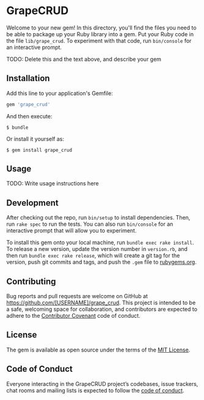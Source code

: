 # GrapeCRUD

Welcome to your new gem! In this directory, you'll find the files you need to be able to package up your Ruby library into a gem. Put your Ruby code in the file `lib/grape_crud`. To experiment with that code, run `bin/console` for an interactive prompt.

TODO: Delete this and the text above, and describe your gem

## Installation

Add this line to your application's Gemfile:

```ruby
gem 'grape_crud'
```

And then execute:

    $ bundle

Or install it yourself as:

    $ gem install grape_crud

## Usage

TODO: Write usage instructions here

## Development

After checking out the repo, run `bin/setup` to install dependencies. Then, run `rake spec` to run the tests. You can also run `bin/console` for an interactive prompt that will allow you to experiment.

To install this gem onto your local machine, run `bundle exec rake install`. To release a new version, update the version number in `version.rb`, and then run `bundle exec rake release`, which will create a git tag for the version, push git commits and tags, and push the `.gem` file to [rubygems.org](https://rubygems.org).

## Contributing

Bug reports and pull requests are welcome on GitHub at https://github.com/[USERNAME]/grape_crud. This project is intended to be a safe, welcoming space for collaboration, and contributors are expected to adhere to the [Contributor Covenant](http://contributor-covenant.org) code of conduct.

## License

The gem is available as open source under the terms of the [MIT License](https://opensource.org/licenses/MIT).

## Code of Conduct

Everyone interacting in the GrapeCRUD project’s codebases, issue trackers, chat rooms and mailing lists is expected to follow the [code of conduct](https://github.com/[USERNAME]/grape_crud/blob/master/CODE_OF_CONDUCT.md).
